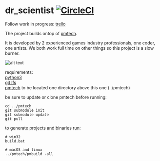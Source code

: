 # dr_scientist [![CircleCI](https://circleci.com/gh/polymonster/dr_scientist.svg?style=svg)](https://circleci.com/gh/polymonster/dr_scientist)

Follow work in progress: [trello](https://trello.com/b/MC3BGwCk/dr-scientist)

The project builds ontop of [pmtech](https://github.com/polymonster/pmtech.git). 

It is developed by 2 experienced games industry professionals, one coder, one artists. We both work full time on other things so this project is a slow burner.

![alt text](images/ds.png)

requirements:   
[python3](https://www.python.org/download/releases/3.0)  
[git lfs](https://git-lfs.github.com/)  
[pmtech](https://github.com/polymonster/pmtech.git) to be located one directory above this one (../pmtech)  

be sure to update or clone pmtech before running:
```
cd ../pmtech
git submodule init
git submodule update
git pull
```

to generate projects and binaries run:  
```
# win32
build.bat

# macOS and linux
../pmtech/pmbuild -all
```



